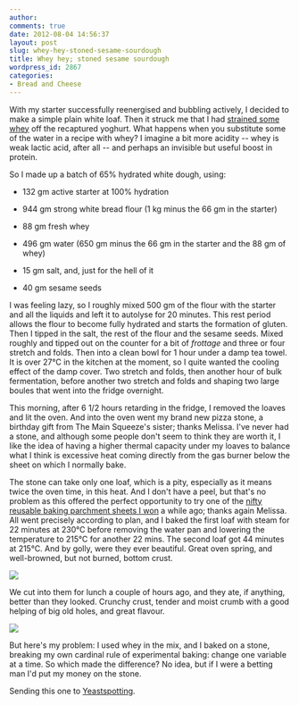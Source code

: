 ```yaml
---
author:
comments: true
date: 2012-08-04 14:56:37
layout: post
slug: whey-hey-stoned-sesame-sourdough
title: Whey hey; stoned sesame sourdough
wordpress_id: 2867
categories:
- Bread and Cheese
---
```


With my starter successfully reenergised and bubbling actively, I decided to make a simple plain white loaf. Then it struck me that I had [strained some whey](http://jeremycherfas.net/2012/08/03/cultured/) off the recaptured yoghurt. What happens when you substitute some of the water in a recipe with whey? I imagine a bit more acidity -- whey is weak lactic acid, after all -- and perhaps an invisible but useful boost in protein.

So I made up a batch of 65% hydrated white dough, using:


  * 132 gm active starter at 100% hydration

  * 944 gm strong white bread flour (1 kg minus the 66 gm in the starter)

  * 88 gm fresh whey

  * 496 gm water (650 gm minus the 66 gm in the starter and the 88 gm of whey)

  * 15 gm salt, and, just for the hell of it

  * 40 gm sesame seeds

I was feeling lazy, so I roughly mixed 500 gm of the flour with the starter and all the liquids and left it to autolyse for 20 minutes. This rest period allows the flour to become fully hydrated and starts the formation of gluten. Then I tipped in the salt, the rest of the flour and the sesame seeds. Mixed roughly and tipped out on the counter for a bit of _frottage_ and three or four stretch and folds. Then into a clean bowl for 1 hour under a damp tea towel. It is over 27°C in the kitchen at the moment, so I quite wanted the cooling effect of the damp cover. Two stretch and folds, then another hour of bulk fermentation, before another two stretch and folds and shaping two large boules that went into the fridge overnight.

This morning, after 6 1/2 hours retarding in the fridge, I removed the loaves and lit the oven. And into the oven went my brand new pizza stone, a birthday gift from The Main Squeeze's sister; thanks Melissa. I've never had a stone, and although some people don't seem to think they are worth it, I like the idea of having a higher thermal capacity under my loaves to balance what I think is excessive heat coming directly from the gas burner below the sheet on which I normally bake.

The stone can take only one loaf, which is a pity, especially as it means twice the oven time, in this heat. And I don't have a peel, but that's no problem as this offered the perfect opportunity to try one of the [nifty reusable baking parchment sheets I won](http://www.wildyeastblog.com/2012/02/08/parchment-love/) a while ago; thanks again Melissa. All went precisely according to plan, and I baked the first loaf with steam for 22 minutes at 230°C before removing the water pan and lowering the temperature to 215°C for another 22 mins. The second loaf got 44 minutes at 215°C. And by golly, were they ever beautiful. Great oven spring, and well-browned, but not burned, bottom crust.

![](/uploads/2012/08/IMG_20120804_4005.jpg)

We cut into them for lunch a couple of hours ago, and they ate, if anything, better than they looked. Crunchy crust, tender and moist crumb with a good helping of big old holes, and great flavour. 

![](/uploads/2012/08/IMG_4006.jpg)

But here's my problem: I used whey in the mix, and I baked on a stone, breaking my own cardinal rule of experimental baking: change one variable at a time. So which made the difference? No idea, but if I were a betting man I'd put my money on the stone.

Sending this one to [Yeastspotting](http://www.wildyeastblog.com/category/yeastspotting/).
